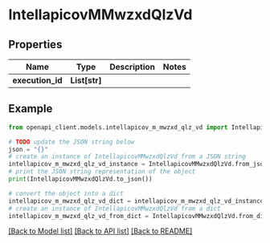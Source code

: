 # IntellapicovMMwzxdQlzVd


## Properties

Name | Type | Description | Notes
------------ | ------------- | ------------- | -------------
**execution_id** | **List[str]** |  | 

## Example

```python
from openapi_client.models.intellapicov_m_mwzxd_qlz_vd import IntellapicovMMwzxdQlzVd

# TODO update the JSON string below
json = "{}"
# create an instance of IntellapicovMMwzxdQlzVd from a JSON string
intellapicov_m_mwzxd_qlz_vd_instance = IntellapicovMMwzxdQlzVd.from_json(json)
# print the JSON string representation of the object
print(IntellapicovMMwzxdQlzVd.to_json())

# convert the object into a dict
intellapicov_m_mwzxd_qlz_vd_dict = intellapicov_m_mwzxd_qlz_vd_instance.to_dict()
# create an instance of IntellapicovMMwzxdQlzVd from a dict
intellapicov_m_mwzxd_qlz_vd_from_dict = IntellapicovMMwzxdQlzVd.from_dict(intellapicov_m_mwzxd_qlz_vd_dict)
```
[[Back to Model list]](../README.md#documentation-for-models) [[Back to API list]](../README.md#documentation-for-api-endpoints) [[Back to README]](../README.md)


